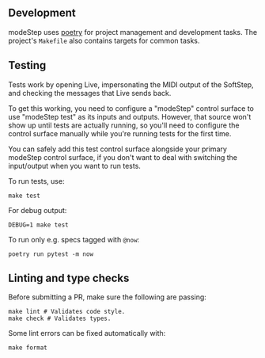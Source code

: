 ## Development

modeStep uses [poetry](https://python-poetry.org/) for project management and
development tasks. The project's `Makefile` also contains targets for common tasks.

## Testing

Tests work by opening Live, impersonating the MIDI output of the SoftStep, and checking
the messages that Live sends back.

To get this working, you need to configure a "modeStep" control surface to use "modeStep
test" as its inputs and outputs. However, that source won't show up until tests are
actually running, so you'll need to configure the control surface manually while you're
running tests for the first time.

You can safely add this test control surface alongside your primary modeStep control
surface, if you don't want to deal with switching the input/output when you want to run
tests.

To run tests, use:

```shell
make test
```

For debug output:

```shell
DEBUG=1 make test
```

To run only e.g. specs tagged with `@now`:

```shell
poetry run pytest -m now
```

## Linting and type checks

Before submitting a PR, make sure the following are passing:

```shell
make lint # Validates code style.
make check # Validates types.
```

Some lint errors can be fixed automatically with:

```shell
make format
```
